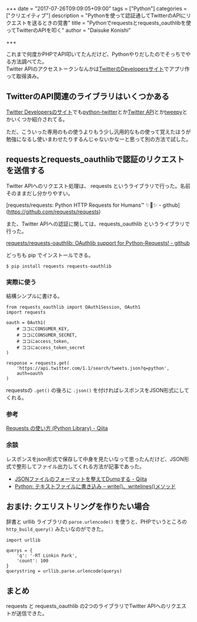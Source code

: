 +++
date = "2017-07-26T09:09:05+09:00"
tags = ["Python"]
categories = ["クリエイティブ"]
description = "Pythonを使って認証通してTwitterのAPIにリクエストを送るときの覚書"
title = "Pythonでrequestsとrequests_oauthlibを使ってTwitterのAPIを叩く"
author = "Daisuke Konishi"

+++

これまで何度かPHPでAPI叩いてたんだけど、Pythonやりだしたのでそっちでやる方法調べてた。  
Twitter APIのアクセストークンなんかは[TwitterのDevelopersサイト](https://dev.twitter.com/index)でアプリ作って取得済み。

## TwitterのAPI関連のライブラリはいくつかある
[Twitter Developersのサイト](https://dev.twitter.com/resources/twitter-libraries)でも[python-twitter](https://code.google.com/archive/p/python-twitter/)とか[Twitter API](https://github.com/geduldig/TwitterAPI)とか[tweepy](https://github.com/tweepy/tweepy)とかいくつか紹介されてる。

ただ、こういった専用のもの使うよりもう少し汎用的なもの使って覚えたほうが勉強になるし使いまわせたりするんじゃないかなーと思って別の方法で試した。


## requestsとrequests_oauthlibで認証のリクエストを送信する

Twitter APIへのリクエスト処理は、 requests というライブラリで行った。名前そのままだし分かりやすい。

[requests/requests: Python HTTP Requests for Humans™ ✨🍰✨ - github] (https://github.com/requests/requests)

また、Twitter APIへの認証に関しては、requests_oauthlib というライブラリで行った。

[requests/requests-oauthlib: OAuthlib support for Python-Requests! - github](https://github.com/requests/requests-oauthlib)

どっちも pip でインストールできる。

```
$ pip install requests requests-oauthlib
```

### 実際に使う
結構シンプルに書ける。

```
from requests_oauthlib import OAuth1Session, OAuth1
import requests

oauth = OAuth1(
    # ココにCONSUMER_KEY,
    # ココにCONSUMER_SECRET,
    # ココにaccess_token,
    # ココにaccess_token_secret
)

response = requests.get(
    'https://api.twitter.com/1.1/search/tweets.json?q=python',
    auth=oauth
)
```

requestsの ``.get()`` の後ろに ``.json()`` を付ければレスポンスをJSON形式にしてくれる。

### 参考
[Requests の使い方 (Python Library) - Qiita](http://qiita.com/sqrtxx/items/49beaa3795925e7de666)


### 余談
レスポンスをjson形式で保存して中身を見たいなって思ったんだけど、JSON形式で整形してファイル出力してくれる方法が記事であった。

- [JSONファイルのフォーマットを整えてDumpする - Qiita](http://qiita.com/Hyperion13fleet/items/7129623ab32bdcc6e203)
- [Python: テキストファイルに書き込み – write()、writelines()メソッド]( http://www.yukun.info/blog/2008/09/python-file-write-writelines.html)


## おまけ: クエリストリングを作りたい場合
辞書と urllib ライブラリの ``parse.urlencode()`` を使うと、PHPでいうところの ``http_build_query()`` みたいなのができた。

```
import urllib

querys = {
    'q': '-RT Linkin Park',
    'count': 100
}
querystring = urllib.parse.urlencode(querys)
```

## まとめ
requests と requests_oauthlib の2つのライブラリでTwitter APIへのリクエストが送信できた。
